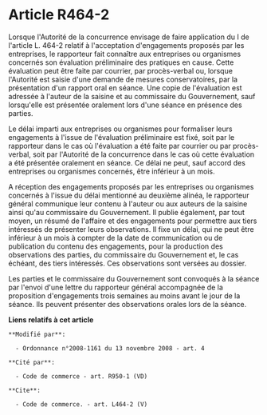 # Article R464-2

Lorsque l'Autorité de la concurrence envisage de faire application du I de l'article L. 464-2 relatif à l'acceptation
d'engagements proposés par les entreprises, le rapporteur fait connaître aux entreprises ou organismes concernés son
évaluation préliminaire des pratiques en cause. Cette évaluation peut être faite par courrier, par procès-verbal ou, lorsque
l'Autorité est saisie d'une demande de mesures conservatoires, par la présentation d'un rapport oral en séance. Une copie de
l'évaluation est adressée à l'auteur de la saisine et au commissaire du Gouvernement, sauf lorsqu'elle est présentée
oralement lors d'une séance en présence des parties. 

Le délai imparti aux entreprises ou organismes pour formaliser leurs engagements à l'issue de l'évaluation préliminaire est
fixé, soit par le rapporteur dans le cas où l'évaluation a été faite par courrier ou par procès-verbal, soit par l'Autorité
de la concurrence dans le cas où cette évaluation a été présentée oralement en séance. Ce délai ne peut, sauf accord des
entreprises ou organismes concernés, être inférieur à un mois.

A réception des engagements proposés par les entreprises ou organismes concernés à l'issue du délai mentionné au deuxième
alinéa, le rapporteur général communique leur contenu à l'auteur ou aux auteurs de la saisine ainsi qu'au commissaire du
Gouvernement. Il publie également, par tout moyen, un résumé de l'affaire et des engagements pour permettre aux tiers
intéressés de présenter leurs observations. Il fixe un délai, qui ne peut être inférieur à un mois à compter de la date de
communication ou de publication du contenu des engagements, pour la production des observations des parties, du commissaire
du Gouvernement et, le cas échéant, des tiers intéressés. Ces observations sont versées au dossier. 

Les parties et le commissaire du Gouvernement sont convoqués à la séance par l'envoi d'une lettre du rapporteur général
accompagnée de la proposition d'engagements trois semaines au moins avant le jour de la séance. Ils peuvent présenter des
observations orales lors de la séance.

**Liens relatifs à cet article**

	**Modifié par**:

	  - Ordonnance n°2008-1161 du 13 novembre 2008 - art. 4

	**Cité par**:

	  - Code de commerce - art. R950-1 (VD)

	**Cite**:

	  - Code de commerce. - art. L464-2 (V)
